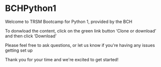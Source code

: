 # BCHPython1

Welcome to TRSM Bootcamp for Python 1, provided by the BCH

To donwload the content, click on the green link button ‘Clone or download’ and then click ‘Download’

Please feel free to ask questions, or let us know if you're having any issues getting set up

Thank you for your time and we're excited to get started!
